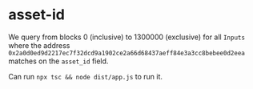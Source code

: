 # asset-id
We query from blocks 0 (inclusive) to 1300000 (exclusive) for all `Inputs` where the address `0x2a0d0ed9d2217ec7f32dcd9a1902ce2a66d68437aeff84e3a3cc8bebee0d2eea` 
matches on the `asset_id` field.

Can run `npx tsc && node dist/app.js` to run it.